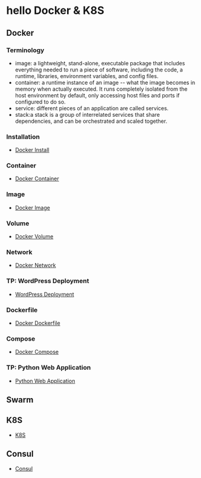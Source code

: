 # hello Docker & K8S

## Docker
### Terminology
- image: a lightweight, stand-alone, executable package that includes everything needed to run a piece of software, including the code, a runtime, libraries, environment variables, and config files.
- container: a runtime instance of an image -- what the image becomes in memory when actually executed. It runs completely isolated from the host environment by default, only accessing host files and ports if configured to do so.
- service: different pieces of an application are called services.
- stack:a stack is a group of interrelated services that share dependencies, and can be orchestrated and scaled together.

### Installation
- [Docker Install](docker/install/README.md)

### Container
- [Docker Container](docker/container/README.md)

### Image
- [Docker Image](docker/image/README.md)

### Volume
- [Docker Volume](docker/volume/README.md)

### Network
- [Docker Network](docker/network/README.md)

### TP: WordPress Deployment
- [WordPress Deployment](docker/tp_wordpress/README.md)

### Dockerfile
- [Docker Dockerfile](docker/dockerfile/README.md)

### Compose
- [Docker Compose](docker/compose/README.md)

### TP: Python Web Application
- [Python Web Application](docker/tp_pythonweb/README.md)


## Swarm


## K8S

- [K8S](k8s/README.md)


## Consul
- [Consul](consul/README.md)

